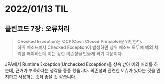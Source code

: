# 2022/01/13 TIL

## 클린코드 7장 : 오류처리

> Checked Exception은 OCP(Open Closed Principle)을 위반한다.  
> 하위 메소드에서 Checked Exception이 발생하면 상위 메소드 모두에 예외 처리를 해야하는데 이는 강한 의존성을 만들게 되기 떄문이다.

JPA에서 Runtime Exception(Unchecked Exception)을 상속 받아 예외 처리를 하는데, 근거가 부족하다는 생각을 종종 했습니다. 의존성과 관련한 이슈가 있다는 것을 인지하고 사용하는 것이 좋을 것 같습니다.
